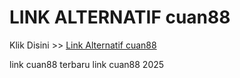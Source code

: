 # LINK ALTERNATIF cuan88

Klik Disini >> <a href="https://linksto.pages.dev/">Link Alternatif cuan88 </a>

link cuan88 terbaru
link cuan88 2025